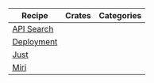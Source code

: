 | Recipe | Crates | Categories |
|---|---|---|
| [API Search][ex-api-search] |  |  |
| [Deployment][ex-deployment] |  |  |
| [Just][ex-just] |  |  |
| [Miri][ex-miri] |  |  |

[ex-api-search]: index.md#api-search
[ex-deployment]: index.md#deployment
[ex-just]: just.md
[ex-miri]: miri.md
